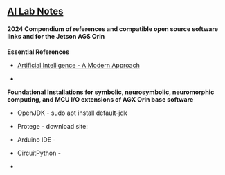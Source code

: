 ## <u>AI Lab Notes</u>

#### **2024 Compendium of references and compatible open source software links and  for the Jetson AGS Orin**

**Essential References**
- [Artificial Intelligence - A Modern Approach](http://aima.cs.berkeley.edu/index.html)

- 

 
**Foundational Installations for symbolic, neurosymbolic, neuromorphic computing, and MCU I/O extensions of AGX Orin base software**

 - OpenJDK -  sudo apt install default-jdk 

 - Protege - download site: 

 - Arduino IDE -

 - CircuitPython -

 - 
